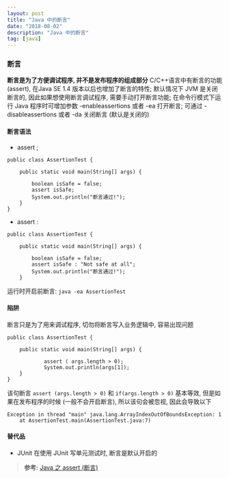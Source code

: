 ```yaml
---
layout: post
title: "Java 中的断言"
date: "2018-08-02"
description: "Java 中的断言"
tag: [java]
---
```


### 断言
**断言是为了方便调试程序, 并不是发布程序的组成部分**
C/C++语言中有断言的功能(assert), 在Java SE 1.4 版本以后也增加了断言的特性; 默认情况下 JVM 是关闭断言的, 因此如果想使用断言调试程序, 需要手动打开断言功能; 在命令行模式下运行 Java 程序时可增加参数 -enableassertions 或者 -ea 打开断言; 可通过 -disableassertions 或者 -da 关闭断言 (默认是关闭的)

#### 断言语法
- assert <bool expression>;
```
public class AssertionTest {

	public static void main(String[] args) {

		boolean isSafe = false;
		assert isSafe;
		System.out.println("断言通过!");
	}
}
```
- assert <bool expression> : <message>
```
public class AssertionTest {

	public static void main(String[] args) {

		boolean isSafe = false;
		assert isSafe : "Not safe at all";
		System.out.println("断言通过!");
	}

```

运行时开启前断言: `java -ea AssertionTest`

#### 陷阱
断言只是为了用来调试程序, 切勿将断言写入业务逻辑中, 容易出现问题
```
public class AssertionTest {

	public static void main(String[] args) {

			assert ( args.length > 0);
			System.out.println(args[1]);
	}
}
```
该句断言 `assert (args.length > 0)` 和 `if(args.length > 0)` 基本等效, 但是如果在发布程序的时候 (一般不会开启断言), 所以该句会被忽视, 因此会导致以下
```
Exception in thread "main" java.lang.ArrayIndexOutOfBoundsException: 1
	at AssertionTest.main(AssertionTest.java:7)

```

#### 替代品
- JUnit
在使用 JUnit 写单元测试时, 断言是默认开启的

>**参考:**
[Java 之 assert (断言)](https://blog.csdn.net/tounaobun/article/details/8468401)
